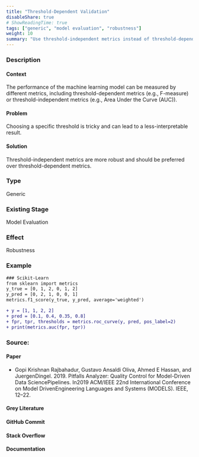 ```yaml
---
title: "Threshold-Dependent Validation"
disableShare: true
# ShowReadingTime: true
tags: ["generic", "model evaluation", "robustness"]
weight: 10
summary: "Use threshold-independent metrics instead of threshold-dependent ones in model evaluation."
---
```


### Description

#### Context
The performance of the machine learning model can be measured by different metrics, including threshold-dependent metrics (e.g., F-measure) or threshold-independent metrics (e.g., Area Under the Curve (AUC)).

#### Problem
Choosing a specific threshold is tricky and can lead to a less-interpretable result.

#### Solution
Threshold-independent metrics are more robust and should be preferred over threshold-dependent metrics.

### Type

Generic


### Existing Stage

Model Evaluation

### Effect

Robustness


### Example

```diff
### Scikit-Learn
from sklearn import metrics
y_true = [0, 1, 2, 0, 1, 2]
y_pred = [0, 2, 1, 0, 0, 1]
metrics.f1_score(y_true, y_pred, average='weighted')

+ y = [1, 1, 2, 2]
+ pred = [0.1, 0.4, 0.35, 0.8]
+ fpr, tpr, thresholds = metrics.roc_curve(y, pred, pos_label=2)
+ print(metrics.auc(fpr, tpr))
```

### Source:

#### Paper 
- Gopi Krishnan Rajbahadur, Gustavo Ansaldi Oliva, Ahmed E Hassan, and JuergenDingel. 2019. Pitfalls Analyzer: Quality Control for Model-Driven Data SciencePipelines. In2019 ACM/IEEE 22nd International Conference on Model DrivenEngineering Languages and Systems (MODELS). IEEE, 12–22.

#### Grey Literature

#### GitHub Commit

#### Stack Overflow

#### Documentation

